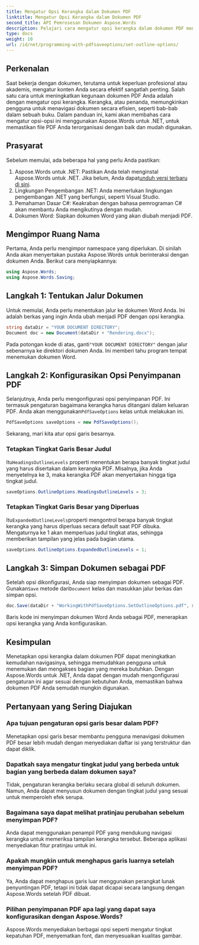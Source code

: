 ```yaml
---
title: Mengatur Opsi Kerangka dalam Dokumen PDF
linktitle: Mengatur Opsi Kerangka dalam Dokumen PDF
second_title: API Pemrosesan Dokumen Aspose.Words
description: Pelajari cara mengatur opsi kerangka dalam dokumen PDF menggunakan Aspose.Words untuk .NET. Tingkatkan navigasi PDF dengan mengonfigurasi level judul dan kerangka yang diperluas.
type: docs
weight: 10
url: /id/net/programming-with-pdfsaveoptions/set-outline-options/
---
```

## Perkenalan

Saat bekerja dengan dokumen, terutama untuk keperluan profesional atau akademis, mengatur konten Anda secara efektif sangatlah penting. Salah satu cara untuk meningkatkan kegunaan dokumen PDF Anda adalah dengan mengatur opsi kerangka. Kerangka, atau penanda, memungkinkan pengguna untuk menavigasi dokumen secara efisien, seperti bab-bab dalam sebuah buku. Dalam panduan ini, kami akan membahas cara mengatur opsi-opsi ini menggunakan Aspose.Words untuk .NET, untuk memastikan file PDF Anda terorganisasi dengan baik dan mudah digunakan.

## Prasyarat

Sebelum memulai, ada beberapa hal yang perlu Anda pastikan:

1.  Aspose.Words untuk .NET: Pastikan Anda telah menginstal Aspose.Words untuk .NET. Jika belum, Anda dapat[unduh versi terbaru di sini](https://releases.aspose.com/words/net/).
2. Lingkungan Pengembangan .NET: Anda memerlukan lingkungan pengembangan .NET yang berfungsi, seperti Visual Studio.
3. Pemahaman Dasar C#: Keakraban dengan bahasa pemrograman C# akan membantu Anda mengikutinya dengan mudah.
4. Dokumen Word: Siapkan dokumen Word yang akan diubah menjadi PDF.

## Mengimpor Ruang Nama

Pertama, Anda perlu mengimpor namespace yang diperlukan. Di sinilah Anda akan menyertakan pustaka Aspose.Words untuk berinteraksi dengan dokumen Anda. Berikut cara menyiapkannya:

```csharp
using Aspose.Words;
using Aspose.Words.Saving;
```

## Langkah 1: Tentukan Jalur Dokumen

Untuk memulai, Anda perlu menentukan jalur ke dokumen Word Anda. Ini adalah berkas yang ingin Anda ubah menjadi PDF dengan opsi kerangka. 

```csharp
string dataDir = "YOUR DOCUMENT DIRECTORY";
Document doc = new Document(dataDir + "Rendering.docx");
```

 Pada potongan kode di atas, ganti`"YOUR DOCUMENT DIRECTORY"` dengan jalur sebenarnya ke direktori dokumen Anda. Ini memberi tahu program tempat menemukan dokumen Word.

## Langkah 2: Konfigurasikan Opsi Penyimpanan PDF

 Selanjutnya, Anda perlu mengonfigurasi opsi penyimpanan PDF. Ini termasuk pengaturan bagaimana kerangka harus ditangani dalam keluaran PDF. Anda akan menggunakan`PdfSaveOptions` kelas untuk melakukan ini.

```csharp
PdfSaveOptions saveOptions = new PdfSaveOptions();
```

Sekarang, mari kita atur opsi garis besarnya. 

### Tetapkan Tingkat Garis Besar Judul

 Itu`HeadingsOutlineLevels` properti menentukan berapa banyak tingkat judul yang harus disertakan dalam kerangka PDF. Misalnya, jika Anda menyetelnya ke 3, maka kerangka PDF akan menyertakan hingga tiga tingkat judul.

```csharp
saveOptions.OutlineOptions.HeadingsOutlineLevels = 3;
```

### Tetapkan Tingkat Garis Besar yang Diperluas

 Itu`ExpandedOutlineLevels`properti mengontrol berapa banyak tingkat kerangka yang harus diperluas secara default saat PDF dibuka. Mengaturnya ke 1 akan memperluas judul tingkat atas, sehingga memberikan tampilan yang jelas pada bagian utama.

```csharp
saveOptions.OutlineOptions.ExpandedOutlineLevels = 1;
```

## Langkah 3: Simpan Dokumen sebagai PDF

 Setelah opsi dikonfigurasi, Anda siap menyimpan dokumen sebagai PDF. Gunakan`Save` metode dari`Document` kelas dan masukkan jalur berkas dan simpan opsi.

```csharp
doc.Save(dataDir + "WorkingWithPdfSaveOptions.SetOutlineOptions.pdf", saveOptions);
```

Baris kode ini menyimpan dokumen Word Anda sebagai PDF, menerapkan opsi kerangka yang Anda konfigurasikan. 

## Kesimpulan

Menetapkan opsi kerangka dalam dokumen PDF dapat meningkatkan kemudahan navigasinya, sehingga memudahkan pengguna untuk menemukan dan mengakses bagian yang mereka butuhkan. Dengan Aspose.Words untuk .NET, Anda dapat dengan mudah mengonfigurasi pengaturan ini agar sesuai dengan kebutuhan Anda, memastikan bahwa dokumen PDF Anda semudah mungkin digunakan.

## Pertanyaan yang Sering Diajukan

### Apa tujuan pengaturan opsi garis besar dalam PDF?

Menetapkan opsi garis besar membantu pengguna menavigasi dokumen PDF besar lebih mudah dengan menyediakan daftar isi yang terstruktur dan dapat diklik.

### Dapatkah saya mengatur tingkat judul yang berbeda untuk bagian yang berbeda dalam dokumen saya?

Tidak, pengaturan kerangka berlaku secara global di seluruh dokumen. Namun, Anda dapat menyusun dokumen dengan tingkat judul yang sesuai untuk memperoleh efek serupa.

### Bagaimana saya dapat melihat pratinjau perubahan sebelum menyimpan PDF?

Anda dapat menggunakan penampil PDF yang mendukung navigasi kerangka untuk memeriksa tampilan kerangka tersebut. Beberapa aplikasi menyediakan fitur pratinjau untuk ini.

### Apakah mungkin untuk menghapus garis luarnya setelah menyimpan PDF?

Ya, Anda dapat menghapus garis luar menggunakan perangkat lunak penyuntingan PDF, tetapi ini tidak dapat dicapai secara langsung dengan Aspose.Words setelah PDF dibuat.

### Pilihan penyimpanan PDF apa lagi yang dapat saya konfigurasikan dengan Aspose.Words?

Aspose.Words menyediakan berbagai opsi seperti mengatur tingkat kepatuhan PDF, menyematkan font, dan menyesuaikan kualitas gambar.